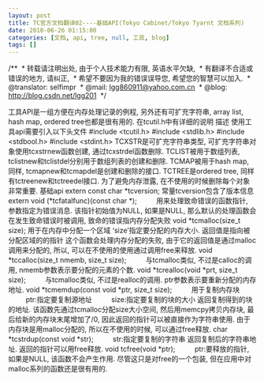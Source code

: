 ```yaml
---
layout: post
title: TC官方文档翻译02----基础API(Tokyo Cabinet/Tokyo Tyarnt 文档系列)
date: 2010-06-26 01:15:00
categories: [文档, api, tree, null, 工具, blog]
tags: []
---
```

/**
 * 转载请注明出处, 由于个人技术能力有限, 英语水平欠缺,
 * 有翻译不合适或错误的地方, 请纠正,
 * 希望不要因为我的错误误导您, 希望您的智慧可以加入.
 * @translator: selfimpr
 * @mail: lgg860911@yahoo.com.cn
 * @blog: http://blog.csdn.net/lgg201
 */
 

工具API是一组方便在内存处理记录的例程, 另外还有可扩充字符串, array list,
hash map, ordered tree也都是很有用的. 在tcutil.h中有详细的说明
描述
使用工具api需要引入以下头文件
#include <tcutil.h>
#include <stdlib.h>
#include <stdbool.h>
#include <stdint.h>
TCXSTR是可扩充字符串类型, 可扩充字符串对象使用tcxstrnew函数创建, 通过tcxstrdel函数删除. TCLIST被用于数组列表, tclistnew和tclistdel分别用于数组列表的创建和删除. TCMAP被用于hash map, 同样, tcmapnew和tcmapdel是创建和删除的接口. TCTREE是ordered tree, 同样有tctreenew和tctreedel接口. 为了避免内存泄露, 在不使用的时候删除每个对象非常重要.
基础api
extern const char *tcversion;
常量tcversion包含了版本信息
extern void (*tcfatalfunc)(const char *);
         用来处理致命错误的函数指针, 参数指定为错误消息. 该指针初始值为NULL, 如果是NULL, 那么默认的处理函数会在发生致命错误时被调用, 致命的错误指内存分配失败
void *tcmalloc(size_t size);
用于在内存中分配一个区域
‘size’指定要分配的内存大小. 
返回值是指向被分配区域的的指针
这个函数会处理内存分配的失败, 由于它的返回值是通过malloc调用来分配的, 所以, 可以在不使用的使用通过调用free来释放.
void *tccalloc(size_t nmemb, size_t size);
         与tcmalloc类似, 不过是calloc的调用, nmemb参数表示要分配的元素的个数.
void *tcrealloc(void *prt, size_t size);
         与tcmalloc类似, 不过是realloc的调用. ptr参数表示要重新分配的内存地址.
void *tcmemdup(const void *ptr, size_t
size);
         用于复制内存块
         ptr:指定要复制源地址
         size:指定要复制的块的大小
返回复制得到的块的地址.
该函数先通过tcmalloc分配size大小空间, 然后用memcpy拷贝内存块, 最后给新的内存块末尾增加了/0, 因此返回的指针可以被直接作为字符串使用. 由于内存块是用malloc分配的, 所以在不使用的时候, 可以通过free释放.
char *tcstrdup(const void *str);
         str:指定要复制的字符串
返回复制后的字符串地址. 返回的指针可以用free释放.
void tcfree(void *ptr);
         ptr:要释放的指针, 如果是NULL, 该函数不会产生作用.
尽管这只是对free的一个包装, 但在应用中对malloc系列的函数还是很有用的.
 
